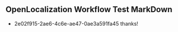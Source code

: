 ## OpenLocalization Workflow Test MarkDown
* 2e02f915-2ae6-4c6e-ae47-0ae3a591fa45 thanks!

<!--HONumber=Aug16_HO1-->


